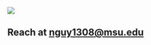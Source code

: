 

![](https://komarev.com/ghpvc/?username=MinhGiaNgy&label=STALKERS&style=plastic&color=blueviolet&base=0)

## Reach at nguy1308@msu.edu
